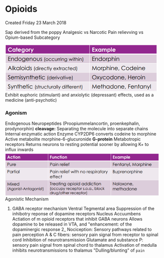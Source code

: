 # Opioids
Created Friday 23 March 2018

Sap derived from the poppy
Analgesic vs Narcotic
Pain relievving vs Opium-based
Subcategory

![](./Opioids/pasted_image.png)
Exhibit euphoric (stimulant) and anxiolytic (depressant) effects, used as a medicine (anti-psychotic)


### Agonism
Endogenous Neuropeptides
(Proopiummelancortin, proenkephalin, prodynorphin)
**cleavage:** Separating the molecule into separate chains
Internal enzymatic action
Enzyme CYP2DP6 converts codeine to morphine
Active metabolite morphine-6-glucuronide
**G-protein** Metabotropic receptors
Returns neurons to resting potential sooner by allowing K+ to influx inwards
![](./Opioids/pasted_image001.png)
Agonistic Mechanism
1) GABA receptor mechanism
Ventral Tegmental area
Suppression of the inhibotry reponse of dopamine receptors
Nucleus Accuumbens
Actiation of m opioid receptors that inhibit GABA neurons
Allows dopamine to be released in VTA, and "enhancement: of the dopaminergic response
2_ Nociception: Sensory pathways related to pain perception
A & C fibers: sensory pain signal from receptor to spinal cord
Inhibition of neurotransmission
Glutamate and substance P: sensory pain signal from spinal chord to thalamus
Activation of medulla inhibits neurotransmissions to thalamus
"Dulling/blunting" of ``pain``


